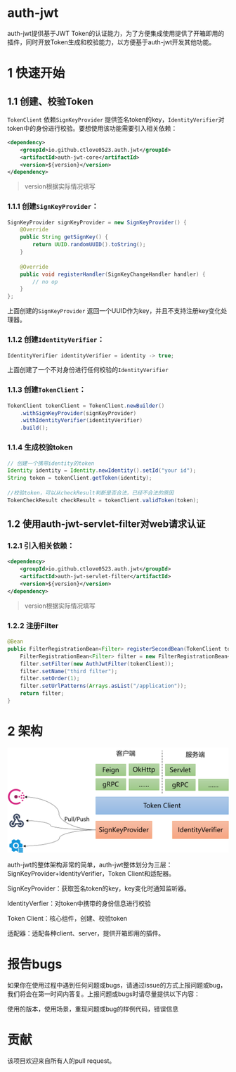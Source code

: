 # auth-jwt
auth-jwt提供基于JWT Token的认证能力，为了方便集成使用提供了开箱即用的插件，同时开放Token生成和校验能力，以方便基于auth-jwt开发其他功能。



# 1 快速开始

## 1.1 创建、校验Token

`TokenClient` 依赖`SignKeyProvider` 提供签名token的key，`IdentityVerifier`对token中的身份进行校验。要想使用该功能需要引入相关依赖：

~~~xml
<dependency>
    <groupId>io.github.ctlove0523.auth.jwt</groupId>
    <artifactId>auth-jwt-core</artifactId>
    <version>${version}</version>
</dependency>
~~~

> version根据实际情况填写

### 1.1.1 创建`SignKeyProvider`：

~~~java
SignKeyProvider signKeyProvider = new SignKeyProvider() {
	@Override
	public String getSignKey() {
		return UUID.randomUUID().toString();
	}

	@Override
	public void registerHandler(SignKeyChangeHandler handler) {
		// no op
	}
};
~~~

上面创建的`SignKeyProvider` 返回一个UUID作为key，并且不支持注册key变化处理器。



### 1.1.2 创建`IdentityVerifier`：

~~~java
IdentityVerifier identityVerifier = identity -> true;
~~~

上面创建了一个不对身份进行任何校验的`IdentityVerifier`



### 1.1.3 创建`TokenClient`：

~~~java
TokenClient tokenClient = TokenClient.newBuilder()
	.withSignKeyProvider(signKeyProvider)
	.withIdentityVerifier(identityVerifier)
	.build();
~~~



### 1.1.4 生成校验token

~~~java
// 创建一个携带identity的token
Identity identity = Identity.newIdentity().setId("your id");
String token = tokenClient.getToken(identity);

//校验token，可以从checkResult判断是否合法，已经不合法的原因
TokenCheckResult checkResult = tokenClient.validToken(token);
~~~

## 1.2 使用auth-jwt-servlet-filter对web请求认证

### 1.2.1 引入相关依赖：

~~~xml
<dependency>
    <groupId>io.github.ctlove0523.auth.jwt</groupId>
    <artifactId>auth-jwt-servlet-filter</artifactId>
    <version>${version}</version>
</dependency>
~~~

> version根据实际情况填写

### 1.2.2 注册Filter

~~~java
@Bean
public FilterRegistrationBean<Filter> registerSecondBean(TokenClient tokenClient) {
	FilterRegistrationBean<Filter> filter = new FilterRegistrationBean<>();
	filter.setFilter(new AuthJwtFilter(tokenClient));
	filter.setName("third filter");
	filter.setOrder(1);
	filter.setUrlPatterns(Arrays.asList("/application"));
	return filter;
}
~~~



# 2 架构

<img src="img/auth-jwt.png" alt="整体架构" style="zoom:70%;" />

auth-jwt的整体架构非常的简单，auth-jwt整体划分为三层：SignKeyProvider+IdentityVerifier，Token Client和适配器。

SignKeyProvider：获取签名token的key，key变化时通知监听器。

IdentityVerfier：对token中携带的身份信息进行校验

Token Client：核心组件，创建、校验token

适配器：适配各种client、server，提供开箱即用的插件。

# 报告bugs
如果你在使用过程中遇到任何问题或bugs，请通过issue的方式上报问题或bug，我们将会在第一时间内答复。上报问题或bugs时请尽量提供以下内容：

使用的版本，使用场景，重现问题或bug的样例代码，错误信息

# 贡献
该项目欢迎来自所有人的pull request。
